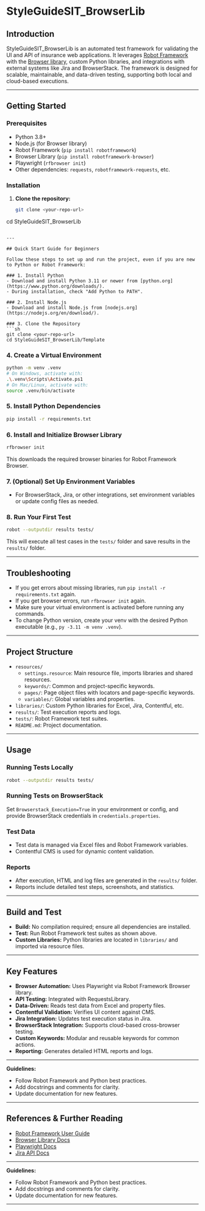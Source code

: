 # StyleGuideSIT_BrowserLib

## Introduction

StyleGuideSIT_BrowserLib is an automated test framework for validating the UI and API of insurance web applications. It leverages [Robot Framework](https://robotframework.org/) with the [Browser library](https://robotframework-browser.org/), custom Python libraries, and integrations with external systems like Jira and BrowserStack. The framework is designed for scalable, maintainable, and data-driven testing, supporting both local and cloud-based executions.

---

## Getting Started

### Prerequisites

- Python 3.8+
- Node.js (for Browser library)
- Robot Framework (`pip install robotframework`)
- Browser Library (`pip install robotframework-browser`)
- Playwright (`rfbrowser init`)
- Other dependencies: `requests`, `robotframework-requests`, etc.

### Installation

1. **Clone the repository:**
   ```sh
   git clone <your-repo-url>
cd StyleGuideSIT_BrowserLib
   ```

---

## Quick Start Guide for Beginners

Follow these steps to set up and run the project, even if you are new to Python or Robot Framework:

### 1. Install Python
- Download and install Python 3.11 or newer from [python.org](https://www.python.org/downloads/).
- During installation, check "Add Python to PATH".

### 2. Install Node.js
- Download and install Node.js from [nodejs.org](https://nodejs.org/en/download/).

### 3. Clone the Repository
   ```sh
   git clone <your-repo-url>
   cd StyleGuideSIT_BrowserLib/Template
   ```

### 4. Create a Virtual Environment
   ```sh
   python -m venv .venv
   # On Windows, activate with:
   .\.venv\Scripts\Activate.ps1
   # On Mac/Linux, activate with:
   source .venv/bin/activate
   ```

### 5. Install Python Dependencies
   ```sh
   pip install -r requirements.txt
   ```

### 6. Install and Initialize Browser Library
   ```sh
   rfbrowser init
   ```
   This downloads the required browser binaries for Robot Framework Browser.

### 7. (Optional) Set Up Environment Variables
- For BrowserStack, Jira, or other integrations, set environment variables or update config files as needed.

### 8. Run Your First Test
   ```sh
   robot --outputdir results tests/
   ```
   This will execute all test cases in the `tests/` folder and save results in the `results/` folder.

---

## Troubleshooting

- If you get errors about missing libraries, run `pip install -r requirements.txt` again.
- If you get browser errors, run `rfbrowser init` again.
- Make sure your virtual environment is activated before running any commands.
- To change Python version, create your venv with the desired Python executable (e.g., `py -3.11 -m venv .venv`).

---

## Project Structure

- `resources/`  
  - `settings.resource`: Main resource file, imports libraries and shared resources.
  - `keywords/`: Common and project-specific keywords.
  - `pages/`: Page object files with locators and page-specific keywords.
  - `variables/`: Global variables and properties.
- `libraries/`: Custom Python libraries for Excel, Jira, Contentful, etc.
- `results/`: Test execution reports and logs.
- `tests/`: Robot Framework test suites.
- `README.md`: Project documentation.

---

## Usage

### Running Tests Locally

```sh
robot --outputdir results tests/
```

### Running Tests on BrowserStack

Set `Browserstack_Execution=True` in your environment or config, and provide BrowserStack credentials in `credentials.properties`.

### Test Data

- Test data is managed via Excel files and Robot Framework variables.
- Contentful CMS is used for dynamic content validation.

### Reports

- After execution, HTML and log files are generated in the `results/` folder.
- Reports include detailed test steps, screenshots, and statistics.

---

## Build and Test

- **Build:** No compilation required; ensure all dependencies are installed.
- **Test:** Run Robot Framework test suites as shown above.
- **Custom Libraries:** Python libraries are located in `libraries/` and imported via resource files.

---

## Key Features

- **Browser Automation:** Uses Playwright via Robot Framework Browser library.
- **API Testing:** Integrated with RequestsLibrary.
- **Data-Driven:** Reads test data from Excel and property files.
- **Contentful Validation:** Verifies UI content against CMS.
- **Jira Integration:** Updates test execution status in Jira.
- **BrowserStack Integration:** Supports cloud-based cross-browser testing.
- **Custom Keywords:** Modular and reusable keywords for common actions.
- **Reporting:** Generates detailed HTML reports and logs.

---

**Guidelines:**
- Follow Robot Framework and Python best practices.
- Add docstrings and comments for clarity.
- Update documentation for new features.

---

## References & Further Reading

- [Robot Framework User Guide](https://robotframework.org/robotframework/latest/RobotFrameworkUserGuide.html)
- [Browser Library Docs](https://marketsquare.github.io/robotframework-browser/Browser.html)
- [Playwright Docs](https://playwright.dev/python/docs/intro)
- [Jira API Docs](https://developer.atlassian.com/cloud/jira/platform/rest/v3/intro/)

---

**Guidelines:**
- Follow Robot Framework and Python best practices.
- Add docstrings and comments for clarity.
- Update documentation for new features.

---



